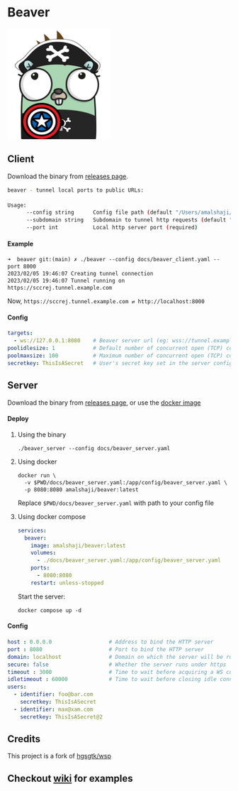 # Beaver

<img src="docs/beaver.png" height="250px">

## Client

Download the binary from [releases page](https://github.com/amalshaji/beaver/releases).

```bash
beaver - tunnel local ports to public URLs:

Usage:
      --config string      Config file path (default "/Users/amalshaji/.beaver/beaver_client.yaml")
      --subdomain string   Subdomain to tunnel http requests (default "<random_subdomain>")
      --port int           Local http server port (required)
```

#### Example

```shell
➜  beaver git:(main) ✗ ./beaver --config docs/beaver_client.yaml --port 8000
2023/02/05 19:46:07 Creating tunnel connection
2023/02/05 19:46:07 Tunnel running on https://sccrej.tunnel.example.com
```

Now, `https://sccrej.tunnel.example.com ⇄ http://localhost:8000`

#### Config

```yaml
targets:                 
  - ws://127.0.0.1:8080    # Beaver server url (eg: wss://tunnel.example.com)
poolidlesize: 1            # Default number of concurrent open (TCP) connections to keep idle per WSP server(optional)
poolmaxsize: 100           # Maximum number of concurrent open (TCP) connections per WSP server(optional)
secretkey: ThisIsASecret   # User's secret key set in the server config
```

## Server

Download the binary from [releases page](https://github.com/amalshaji/beaver/releases), or use the [docker image](https://hub.docker.com/r/amalshaji/beaver)

#### Deploy

1. Using the binary

    ```shell
    ./beaver_server --config docs/beaver_server.yaml
    ```

1. Using docker

    ```shell
    docker run \
      -v $PWD/docs/beaver_server.yaml:/app/config/beaver_server.yaml \
      -p 8080:8080 amalshaji/beaver:latest
    ```

    Replace `$PWD/docs/beaver_server.yaml` with path to your config file

1. Using docker compose

    ```yaml
    services:
      beaver:
        image: amalshaji/beaver:latest
        volumes:
          - ./docs/beaver_server.yaml:/app/config/beaver_server.yaml
        ports:
          - 8080:8080
        restart: unless-stopped
    ```

    Start the server:

    ```shell
    docker compose up -d
    ```

#### Config

```yaml
host : 0.0.0.0                  # Address to bind the HTTP server
port : 8080                     # Port to bind the HTTP server
domain: localhost               # Domain on which the server will be running (eg: tunnel.example.com)            
secure: false                   # Whether the server runs under https
timeout : 3000                  # Time to wait before acquiring a WS connection to forward the request (milliseconds)
idletimeout : 60000             # Time to wait before closing idle connection when there is enough idle connections (milliseconds)
users:
  - identifier: foo@bar.com
    secretkey: ThisIsASecret
  - identifier: max@xam.com
    secretkey: ThisIsASecret@2

```

## Credits

This project is a fork of [hgsgtk/wsp](https://github.com/hgsgtk/wsp)

## Checkout [wiki](https://github.com/amalshaji/beaver/wiki) for examples
